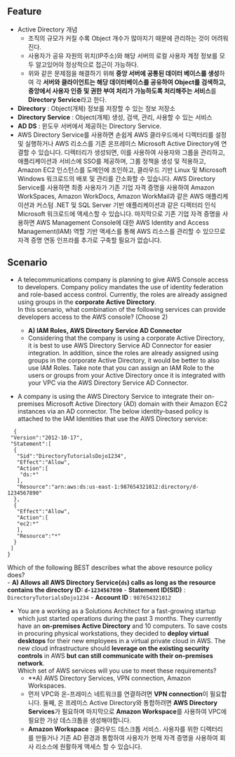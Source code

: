 ## Feature 
- Active Directory 개념
  - 조직의 규모가 커질 수록 Object 개수가 많아지기 때문에 관리하는 것이 어려워진다.
  - 사용자가 공유 자원의 위치(IP주소)와 해당 서버의 로컬 사용자 계정 정보를 모두 알고있어야 정상적으로 접근이 가능하다. 
  - 위와 같은 문제점을 해결하기 위해 **중앙 서버에 공통된 데이터 베이스를 생성**하여 각 **서버와 클라이언트는 해당 데이터베이스를 공유하여 Object를 검색하고, 중앙에서 사용자 인증 및 권한 부여 처리가 가능하도록 처리해주는 서비스**를 **Directory Service**라고 한다. 
- **Directory** : Object(개체) 정보를 저장할 수 있는 정보 저장소
- **Directory Service** : Object(개체) 생성, 검색, 관리, 사용할 수 있는 서비스
- **AD DS** : 윈도우 서버에서 제공하는 Directory Service. 
- AWS Directory Service를 사용하면 손쉽게 AWS 클라우드에서 디렉터리를 설정 및 실행하거나 AWS 리소스를 기존 온프레미스 Microsoft Active Directory에 연결할 수 있습니다. 디렉터리가 생성되면, 이를 사용하여 사용자와 그룹을 관리하고, 애플리케이션과 서비스에 SSO를 제공하며, 그룹 정책을 생성 및 적용하고, Amazon EC2 인스턴스를 도메인에 조인하고, 클라우드 기반 Linux 및 Microsoft Windows 워크로드의 배포 및 관리를 간소화할 수 있습니다. AWS Directory Service를 사용하면 최종 사용자가 기존 기업 자격 증명을 사용하여 Amazon WorkSpaces, Amazon WorkDocs, Amazon WorkMail과 같은 AWS 애플리케이션과 커스텀 .NET 및 SQL Server 기반 애플리케이션과 같은 디렉터리 인식 Microsoft 워크로드에 액세스할 수 있습니다. 마지막으로 기존 기업 자격 증명을 사용하면 AWS Management Console에 대한 AWS Identity and Access Management(IAM) 역할 기반 액세스를 통해 AWS 리소스를 관리할 수 있으므로 자격 증명 연동 인프라를 추가로 구축할 필요가 없습니다.

## Scenario
- A telecommunications company is planning to give AWS Console access to developers. Company policy mandates the use of identity federation and role-based access control. Currently, the roles are already assigned using groups in the **corporate Active Directory**.    
In this scenario, what combination of the following services can provide developers access to the AWS console? (Choose 2)
  - **A) IAM Roles, AWS Directory Service AD Connector**
  - Considering that the company is using a corporate Active Directory, it is best to use AWS Directory Service AD Connector for easier integration. In addition, since the roles are already assigned using groups in the corporate Active Directory, it would be better to also use IAM Roles. Take note that you can assign an IAM Role to the users or groups from your Active Directory once it is integrated with your VPC via the AWS Directory Service AD Connector.

- A company is using the AWS Directory Service to integrate their on-premises Microsoft Active Directory (AD) domain with their Amazon EC2 instances via an AD connector. The below identity-based policy is attached to the IAM Identities that use the AWS Directory service:    
````
  {
 "Version":"2012-10-17",
 "Statement":[
  {
   "Sid":"DirectoryTutorialsDojo1234",
   "Effect":"Allow",
   "Action":[
    "ds:*"
   ],
   "Resource":"arn:aws:ds:us-east-1:987654321012:directory/d-1234567890"
  },
  {
   "Effect":"Allow",
   "Action":[
   "ec2:*"
   ],
   "Resource":"*"
  }
 ]
}
````
  Which of the following BEST describes what the above resource policy does?    
    - **A) Allows all AWS Directory Service(`ds`) calls as long as the resource contains the directory ID: `d-1234567890`**
    - **Statement ID(SID)** : `DirectoryTutorialsDojo1234`
    - **Account ID** : `987654321012`

- You are a working as a Solutions Architect for a fast-growing startup which just started operations during the past 3 months. They currently have an **on-premises Active Directory** and 10 computers. To save costs in procuring physical workstations, they decided to **deploy virtual desktops** for their new employees in a virtual private cloud in AWS. The new cloud infrastructure should **leverage on the existing security controls** in AWS **but can still communicate with their on-premises network**.     
Which set of AWS services will you use to meet these requirements?
  - **A) AWS Directory Services, VPN connection, Amazon Workspaces.
  - 먼저 VPC와 온-프레미스 네트워크를 연결하려면 **VPN connection**이 필요합니다. 둘째, 온 프레미스 Active Directory와 통합하려면 **AWS Directory Services**가 필요하며 마지막으로 **Amazon Workspace**를 사용하여 VPC에 필요한 가상 데스크톱을 생성해야합니다.
  - **Amazon Workspace** : 클라우드 데스크톱 서비스. 사용자를 위한 디렉터리를 만들거나 기존 AD 환경과 통합하여 사용자가 현재 자격 증명을 사용하여 회사 리소스에 원활하게 액세스 할 수 있습니다. 

